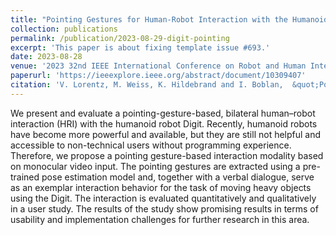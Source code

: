 ```yaml
---
title: "Pointing Gestures for Human-Robot Interaction with the Humanoid Robot Digit"
collection: publications
permalink: /publication/2023-08-29-digit-pointing
excerpt: 'This paper is about fixing template issue #693.'
date: 2023-08-28
venue: '2023 32nd IEEE International Conference on Robot and Human Interactive Communication (RO-MAN)'
paperurl: 'https://ieeexplore.ieee.org/abstract/document/10309407'
citation: 'V. Lorentz, M. Weiss, K. Hildebrand and I. Boblan,  &quot;Pointing Gestures for Human-Robot Interaction with the Humanoid Robot Digit, &quot; 2023 <i>32nd IEEE International Conference on Robot and Human Interactive Communication (RO-MAN)<i>, Busan, Korea, Republic of, 2023, pp. 1886-1892, doi: 10.1109/RO-MAN57019.2023.10309407.'
---
```


We present and evaluate a pointing-gesture-based, bilateral human–robot interaction (HRI) with the humanoid robot Digit. Recently, humanoid robots have become more powerful and available, but they are still not helpful and accessible to non-technical users without programming experience. Therefore, we propose a pointing gesture-based interaction modality based on monocular video input. The pointing gestures are extracted using a pre-trained pose estimation model and, together with a verbal dialogue, serve as an exemplar interaction behavior for the task of moving heavy objects using the Digit. The interaction is evaluated quantitatively and qualitatively in a user study. The results of the study show promising results in terms of usability and implementation challenges for further research in this area.
